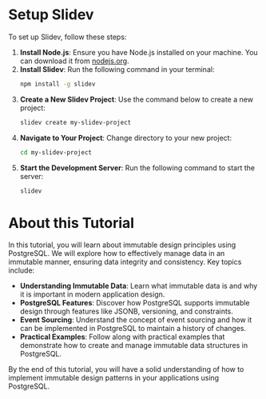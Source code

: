 # Setup Slidev

To set up Slidev, follow these steps:

1. **Install Node.js**: Ensure you have Node.js installed on your machine. You can download it from [nodejs.org](https://nodejs.org/).
2. **Install Slidev**: Run the following command in your terminal:
   ```bash
   npm install -g slidev
   ```
3. **Create a New Slidev Project**: Use the command below to create a new project:
   ```bash
   slidev create my-slidev-project
   ```
4. **Navigate to Your Project**: Change directory to your new project:
   ```bash
   cd my-slidev-project
   ```
5. **Start the Development Server**: Run the following command to start the server:
   ```bash
   slidev
   ```

# About this Tutorial

In this tutorial, you will learn about immutable design principles using PostgreSQL. We will explore how to effectively manage data in an immutable manner, ensuring data integrity and consistency. Key topics include:

- **Understanding Immutable Data**: Learn what immutable data is and why it is important in modern application design.
- **PostgreSQL Features**: Discover how PostgreSQL supports immutable design through features like JSONB, versioning, and constraints.
- **Event Sourcing**: Understand the concept of event sourcing and how it can be implemented in PostgreSQL to maintain a history of changes.
- **Practical Examples**: Follow along with practical examples that demonstrate how to create and manage immutable data structures in PostgreSQL.

By the end of this tutorial, you will have a solid understanding of how to implement immutable design patterns in your applications using PostgreSQL.

